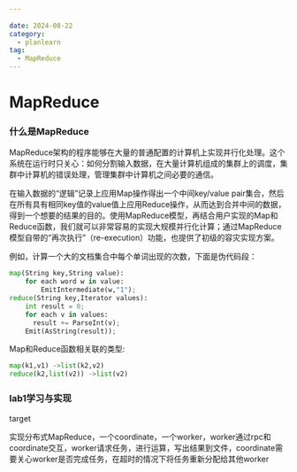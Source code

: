 ```yaml
---
 
date: 2024-08-22
category:
  - planlearn
tag:
  - MapReduce
---
```

# MapReduce

### 什么是MapReduce

MapReduce架构的程序能够在大量的普通配置的计算机上实现并行化处理。这个系统在运行时只关心：如何分割输入数据，在大量计算机组成的集群上的调度，集群中计算机的错误处理，管理集群中计算机之间必要的通信。

在输入数据的“逻辑”记录上应用Map操作得出一个中间key/value pair集合，然后在所有具有相同key值的value值上应用Reduce操作，从而达到合并中间的数据，得到一个想要的结果的目的。使用MapReduce模型，再结合用户实现的Map和Reduce函数，我们就可以非常容易的实现大规模并行化计算；通过MapReduce模型自带的“再次执行”（re-execution）功能，也提供了初级的容灾实现方案。

例如，计算一个大的文档集合中每个单词出现的次数，下面是伪代码段：

```python
map(String key,String value):
	for each word w in value:
		EmitIntermediate(w,"1");
reduce(String key,Iterator values):
  	int result = 0;
    for each v in values:
      result += ParseInt(v);
    Emit(AsString(result));
```

Map和Reduce函数相关联的类型:

```python
map(k1,v1) ->list(k2,v2)
reduce(k2,list(v2)) ->list(v2)
```

###  lab1学习与实现

target

实现分布式MapReduce，一个coordinate，一个worker，worker通过rpc和coordinate交互，worker请求任务，进行运算，写出结果到文件，coordinate需要关心worker是否完成任务，在超时的情况下将任务重新分配给其他worker

